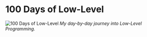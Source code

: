 # 100 Days of Low-Level
![100 Days of Low-Level](https://imgur.com/8aTJyzM.jpeg)
*My day-by-day journey into Low-Level Programming.*